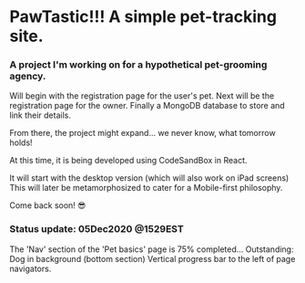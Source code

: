 # PawTastic!!! A simple pet-tracking site.
### A project I'm working on for a hypothetical pet-grooming agency.

Will begin with the registration page for the user's pet.
Next will be the registration page for the owner.
Finally a MongoDB database to store and link their details.

From there, the project might expand... we never know, what tomorrow holds!

At this time, it is being developed using CodeSandBox in React. 

It will start with the desktop version (which will also work on iPad screens)
This will later be metamorphosized to cater for a Mobile-first philosophy.

Come back soon! 😎

### Status update: 05Dec2020 @1529EST
The 'Nav' section of the 'Pet basics' page is 75% completed...
Outstanding:
    Dog in background (bottom section)
    Vertical progress bar to the left of page navigators.
